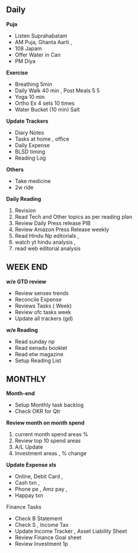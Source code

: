 ## Daily 

**Puja**
- Listen Suprahabatam
- AM Puja,  Ghanta Aarti , 
- 108 Japam
- Offer Water in Can
- PM Diya

**Exercise**
- Breathing 5min
- Daily Walk 40 min , Post Meals  5 5 
- Yoga 10 min
- Ortho Ex 4 sets 10 times
- Water Bucket (10 min) Salt

**Update Trackers**
- Diary Notes 
- Tasks at home , office
- Daily Expense
- BLSD timing 
- Reading Log

**Others** 
- Take medicine
- 2w ride

**Daily Reading**
1. Revision
2. Read Tech and Other topics as per reading plan 
3. Review Daily Press release PIB
4. Review Amazon Press Release weekly
5. Read Hindu Np editorials , 
6. watch yt hindu analysis ,
7. read web editorial analysis


## WEEK END

**w/e GTD review**
- Review sensex trends
- Reconcile Expense
- Reviews Tasks ( Week) 
- Review ofc tasks week
- Update all trackers (gd)

**w/e Reading**
- Read sunday np 
- Read eenadu booklet 
- Read etw magazine
- Setup Reading List


## MONTHLY

**Month-end**
- Setup Monthly task backlog
- Check OKR for Qtr

**Review month on month spend** 
1. current month spend areas % 
2. Review top 10 spend areas 
3. A/L Update 
4. Investment areas , % change

**Update Expense xls** 
- Online, Debit Card , 
- Cash txn , 
- Phone pe , Amz pay , 
- Happay txn

Finance Tasks
- Check B Statement
- Check S , Income Tax 
- Update Income Tracker , Asset Liability Sheet
- Review Finance Goal sheet
- Review Investment 1p
